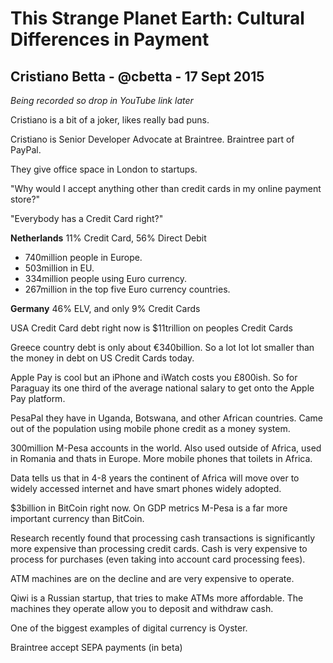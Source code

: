 # This Strange Planet Earth: Cultural Differences in Payment

## Cristiano Betta - @cbetta - 17 Sept 2015

_Being recorded so drop in YouTube link later_


Cristiano is a bit of a joker, likes really bad puns.

Cristiano is Senior Developer Advocate at Braintree.
Braintree part of PayPal.

They give office space in London to startups.

"Why would I accept anything other than credit cards in my online payment store?"

"Everybody has a Credit Card right?"

**Netherlands** 11% Credit Card, 56% Direct Debit

- 740million people in Europe.
- 503million in EU.
- 334million people using Euro currency.
- 267million in the top five Euro currency countries.

**Germany** 46% ELV, and only 9% Credit Cards

USA Credit Card debt right now is $11trillion on peoples Credit Cards

Greece country debt is only about €340billion. So a lot lot lot smaller than the money in debt on US Credit Cards today.

Apple Pay is cool but an iPhone and iWatch costs you £800ish.
So for Paraguay its one third of the average national salary to get onto the Apple Pay platform.

PesaPal they have in Uganda, Botswana, and other African countries. Came out of the population using mobile phone credit as a money system.

300million M-Pesa accounts in the world. Also used outside of Africa, used in Romania and thats in Europe. More mobile phones that toilets in Africa.

Data tells us that in 4-8 years the continent of Africa will move over to widely accessed internet and have smart phones widely adopted.

$3billion in BitCoin right now. On GDP metrics M-Pesa is a far more important currency than BitCoin.

Research recently found that processing cash transactions is significantly more expensive than processing credit cards. Cash is very expensive to process for purchases (even taking into account card processing fees).

ATM machines are on the decline and are very expensive to operate. 

Qiwi is a Russian startup, that tries to make ATMs more affordable. The machines they operate allow you to deposit and withdraw cash.

One of the biggest examples of digital currency is Oyster.

Braintree accept SEPA payments (in beta)



